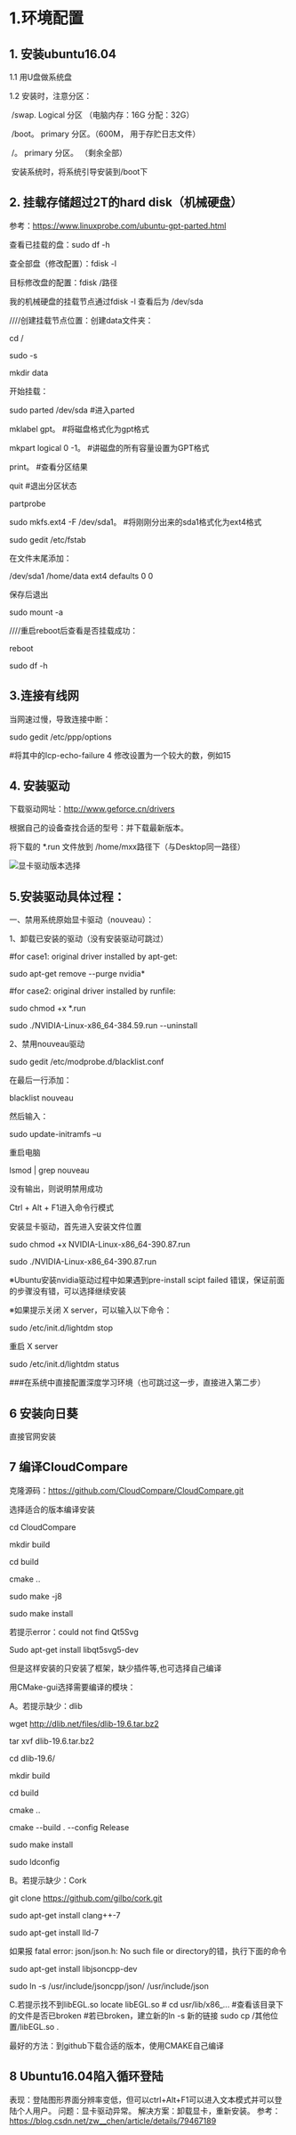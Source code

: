 # 1.环境配置

## 1. 安装ubuntu16.04

1.1 用U盘做系统盘

1.2 安装时，注意分区：

​	/swap.   Logical 分区 （电脑内存：16G   分配：32G）

​	/boot。  primary 分区。（600M， 用于存贮日志文件）

​	/。      primary 分区。 （剩余全部）

​	安装系统时，将系统引导安装到/boot下







## 2. 挂载存储超过2T的hard disk（机械硬盘）

参考：https://www.linuxprobe.com/ubuntu-gpt-parted.html

查看已挂载的盘：sudo df -h

查全部盘（修改配置）：fdisk -l

目标修改盘的配置：fdisk /路径

我的机械硬盘的挂载节点通过fdisk -l 查看后为 /dev/sda



////创建挂载节点位置：创建data文件夹：

cd /

sudo -s

mkdir data



开始挂载：

sudo parted /dev/sda #进入parted

mklabel gpt。       #将磁盘格式化为gpt格式

mkpart logical 0 -1。  #讲磁盘的所有容量设置为GPT格式

print。              #查看分区结果

quit                #退出分区状态

partprobe

sudo mkfs.ext4 -F /dev/sda1。  #将刚刚分出来的sda1格式化为ext4格式

sudo gedit /etc/fstab

在文件末尾添加：

/dev/sda1 /home/data ext4 defaults 0 0

保存后退出

sudo mount -a



////重启reboot后查看是否挂载成功：

reboot

sudo df -h



## 3.连接有线网

当网速过慢，导致连接中断：

sudo gedit /etc/ppp/options

\#将其中的lcp-echo-failure 4 修改设置为一个较大的数，例如15

## 4. 安装驱动

下载驱动网址：http://www.geforce.cn/drivers

根据自己的设备查找合适的型号：并下载最新版本。

将下载的 *.run 文件放到 /home/mxx路径下（与Desktop同一路径）



![显卡驱动版本选择](imgs/显卡驱动版本.png)



## 5.安装驱动具体过程：

一、禁用系统原始显卡驱动（nouveau）：

1、卸载已安装的驱动（没有安装驱动可跳过）

  \#for case1: original driver installed by apt-get:

sudo apt-get remove --purge nvidia*

 

\#for case2: original driver installed by runfile:

sudo chmod +x *.run

sudo ./NVIDIA-Linux-x86_64-384.59.run --uninstall

2、禁用nouveau驱动

sudo gedit /etc/modprobe.d/blacklist.conf

在最后一行添加：

  blacklist nouveau

然后输入：

  sudo update-initramfs –u

重启电脑

  lsmod | grep nouveau

没有输出，则说明禁用成功

  Ctrl + Alt + F1进入命令行模式

安装显卡驱动，首先进入安装文件位置

sudo chmod +x NVIDIA-Linux-x86_64-390.87.run

  sudo ./NVIDIA-Linux-x86_64-390.87.run

※Ubuntu安装nvidia驱动过程中如果遇到pre-install scipt failed 错误，保证前面的步骤没有错，可以选择继续安装

※如果提示关闭 X server，可以输入以下命令：

sudo /etc/init.d/lightdm stop

重启 X server

sudo /etc/init.d/lightdm status

\###在系统中直接配置深度学习环境（也可跳过这一步，直接进入第二步）



## 6 安装向日葵

直接官网安装



## 7 编译CloudCompare

克隆源码：https://github.com/CloudCompare/CloudCompare.git

选择适合的版本编译安装



cd CloudCompare

mkdir build

cd build

cmake ..

sudo make -j8

sudo make install



若提示error：could not find Qt5Svg

Sudo apt-get install libqt5svg5-dev



但是这样安装的只安装了框架，缺少插件等,也可选择自己编译

用CMake-gui选择需要编译的模块：



A。若提示缺少：dlib

wget http://dlib.net/files/dlib-19.6.tar.bz2

tar xvf dlib-19.6.tar.bz2

cd dlib-19.6/

mkdir build

cd build

cmake ..

cmake --build . --config Release

sudo make install

sudo ldconfig



B。若提示缺少：Cork

git clone https://github.com/gilbo/cork.git

sudo apt-get install clang++-7

sudo apt-get install lld-7



如果报 fatal error: json/json.h: No such file or directory的错，执行下面的命令

sudo apt-get install libjsoncpp-dev 

sudo ln -s /usr/include/jsoncpp/json/ /usr/include/json

C.若提示找不到libEGL.so
locate libEGL.so #
cd usr/lib/x86_... #查看该目录下的文件是否已broken
#若已broken，建立新的ln -s 新的链接
sudo cp /其他位置/libEGL.so .


最好的方法：到github下载合适的版本，使用CMAKE自己编译

## 8 Ubuntu16.04陷入循环登陆
表现：登陆图形界面分辨率变低，但可以ctrl+Alt+F1可以进入文本模式并可以登陆个人用户。
问题：显卡驱动异常。
解决方案：卸载显卡，重新安装。
参考：https://blog.csdn.net/zw__chen/article/details/79467189
